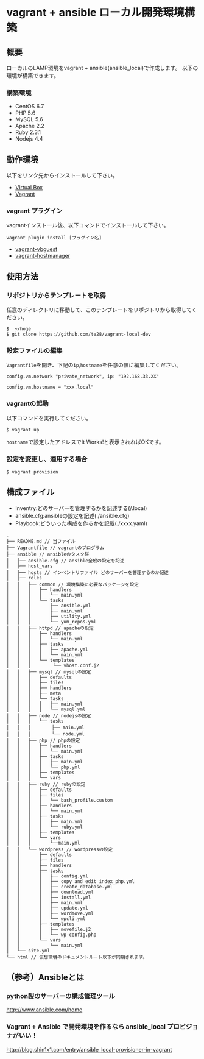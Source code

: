 # vagrant + ansible ローカル開発環境構築

## 概要

ローカルのLAMP環境をvagrant + ansible(ansible_local)で作成します。
以下の環境が構築できます。

### 構築環境

* CentOS 6.7
* PHP 5.6
* MySQL 5.6
* Apache 2.2
* Ruby 2.3.1
* Nodejs 4.4

## 動作環境

以下をリンク先からインストールして下さい。

* [Virtual Box](https://www.virtualbox.org/)
* [Vagrant](https://www.virtualbox.org/)

### vagrant プラグイン

vagrantインストール後、以下コマンドでインストールして下さい。

```
vagrant plugin install [プラグイン名]
```

* [vagrant-vbguest](https://github.com/dotless-de/vagrant-vbguest)
* [vagrant-hostmanager](https://github.com/devopsgroup-io/vagrant-hostmanager)


## 使用方法

### リポジトリからテンプレートを取得

任意のディレクトリに移動して、このテンプレートをリポジトリから取得してください。

```
$  ~/hoge
$ git clone https://github.com/te28/vagrant-local-dev
```

### 設定ファイルの編集

`Vagrantfile`を開き、下記の`ip`,`hostname`を任意の値に編集してください。

```
config.vm.network "private_network", ip: "192.168.33.XX"
```

```
config.vm.hostname = "xxx.local"
```

### vagrantの起動

以下コマンドを実行してください。

```
$ vagrant up
```

`hostname`で設定したアドレスでIt Works!と表示されればOKです。

### 設定を変更し、適用する場合

```
$ vagrant provision
```

## 構成ファイル

* Inventry:どのサーバーを管理するかを記述する(/.local)
* ansible.cfg:ansibleの設定を記述(./ansible.cfg)
* Playbook:どういった構成を作るかを記載(./xxxx.yaml)

```
.
├── README.md // 当ファイル
├── Vagrantfile // vagrantのプログラム
├── ansible // ansibleのタスク群
│   ├── ansible.cfg // ansible全般の設定を記述
│   ├── host_vars
│   ├── hosts // インベントリファイル どのサーバーを管理するのか記述
│   ├── roles
│   │   ├── common // 環境構築に必要なパッケージを設定
│   │   │   ├── handlers
│   │   │   │   └── main.yml
│   │   │   └── tasks
│   │   │       ├── ansible.yml
│   │   │       ├── main.yml
│   │   │       ├── utility.yml
│   │   │       └── yum_repos.yml
│   │   ├── httpd // apacheの設定
│   │   │   ├── handlers
│   │   │   │   └── main.yml
│   │   │   ├── tasks
│   │   │   │   ├── apache.yml
│   │   │   │   └── main.yml
│   │   │   └── templates
│   │   │        └── vhost.conf.j2
│   │   ├── mysql // mysqlの設定
│   │   │   ├── defaults
│   │   │   ├── files
│   │   │   ├── handlers
│   │   │   ├── meta
│   │   │   └── tasks
│   │   │   │   ├── main.yml
│   │   │   │   └── mysql.yml
│   │   ├── node // nodejsの設定
│   │   │   └── tasks
│   │   │   　   ├── main.yml
│   │   │   　   └── node.yml
│   │   ├── php // phpの設定
│   │   │   ├── handlers
│   │   │   │   └── main.yml
│   │   │   ├── tasks
│   │   │   │   ├── main.yml
│   │   │   │   └── php.yml
│   │   │   ├── templates
│   │   │   └── vars
│   │   ├── ruby // rubyの設定
│   │   │   ├── defaults
│   │   │   ├── files
│   │   │   │   └── bash_profile.custom
│   │   │   ├── handlers
│   │   │   │   └── main.yml
│   │   │   ├── tasks
│   │   │   │   ├── main.yml
│   │   │   │   └── ruby.yml
│   │   │   ├── templates
│   │   │   └── vars
│   │   │       └──main.yml
│   │   └── wordpress // wordpressの設定
│   │       ├── defaults
│   │       ├── files
│   │       ├── handlers
│   │       ├── tasks
│   │       │   ├── config.yml
│   │       │   ├── copy_and_edit_index_php.yml
│   │       │   ├── create_database.yml
│   │       │   ├── download.yml
│   │       │   ├── install.yml
│   │       │   ├── main.yml
│   │       │   ├── update.yml
│   │       │   ├── wordmove.yml
│   │       │   └── wpcli.yml
│   │       ├── templates
│   │       │   ├── movefile.j2
│   │       │   └── wp-config.php
│   │       └── vars
│   │           └── main.yml
│   └── site.yml
└── html // 仮想環境のドキュメントルート以下が同期されます。
```

## （参考）Ansibleとは

### python製のサーバーの構成管理ツール
<http://www.ansible.com/home>

### Vagrant + Ansible で開発環境を作るなら ansible_local プロビジョナがいい！
<http://blog.shin1x1.com/entry/ansible_local-provisioner-in-vagrant>

